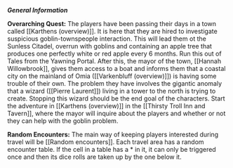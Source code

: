 ***General Information***

**Overarching Quest:**
The players have been passing their days in a town called [[Karthens (overview)]]. It is here that they are hired to investigate suspicious goblin-townspeople interaction. This will lead them ot the Sunless Citadel, overrun with goblins and containing an apple tree that produces one perfectly white or red apple every 6 months. Run this out of Tales from the Yawning Portal. After this, the mayor of the town, [[Hannah Willowbrook]], gives them access to a boat and informs them that a coastal city on the mainland of Omia ([[Varkenbluff (overview)]]) is having some trouble of their own. The problem they have involves the gigantic anomaly that a wizard ([[Pierre Laurent]]) living in a tower to the north is trying to create. Stopping this wizard should be the end goal of the characters. Start the adventure in [[Karthens (overview)]] in the [[Thirsty Troll Inn and Tavern]], where the mayor will inquire about the players and whether or not they can help with the goblin problem.

**Random Encounters:**
The main way of keeping players interested during travel will be [[Random encounters]]. Each travel area has a random encounter table. If the cell in a table has a * in it, it can only be triggered once and then its dice rolls are taken up by the one below it. 